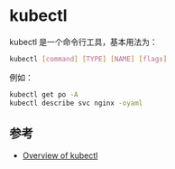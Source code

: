 # kubectl

kubectl 是一个命令行工具，基本用法为：

```bash
kubectl [command] [TYPE] [NAME] [flags]
```

例如：

```bash
kubectl get po -A
kubectl describe svc nginx -oyaml
```

## 参考

- [Overview of kubectl](https://kubernetes.io/docs/reference/kubectl/overview/)